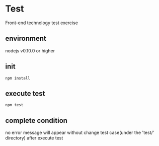 # Test
Front-end technology test exercise
## environment
nodejs v0.10.0 or higher

## init
```
npm install
```

## execute test
```
npm test
```
## complete condition

no error message will appear without change test case(under the 'test/' directory) after execute test
